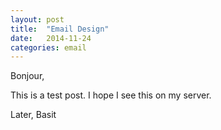 ```yaml
---
layout: post
title:  "Email Design"
date:   2014-11-24
categories: email
---
```


Bonjour,

This is a test post. I hope I see this on my server.

Later,
Basit
